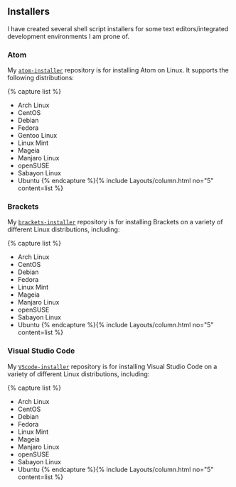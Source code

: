 ## Installers
I have created several shell script installers for some text editors/integrated development environments I am prone of.

### Atom
My [`atom-installer`](https://github.com/fusion809/atom-installer) repository is for installing Atom on Linux. It supports the following distributions:

{% capture list %}
* Arch Linux
* CentOS
* Debian
* Fedora
* Gentoo Linux
* Linux Mint
* Mageia
* Manjaro Linux
* openSUSE
* Sabayon Linux
* Ubuntu
{% endcapture %}{% include Layouts/column.html no="5" content=list %}

### Brackets
My [`brackets-installer`](https://github.com/fusion809/brackets-installer) repository is for installing Brackets on a variety of different Linux distributions, including:

{% capture list %}
* Arch Linux
* CentOS
* Debian
* Fedora
* Linux Mint
* Mageia
* Manjaro Linux
* openSUSE
* Sabayon Linux
* Ubuntu
{% endcapture %}{% include Layouts/column.html no="5" content=list %}

### Visual Studio Code
My [`VScode-installer`](https://github.com/fusion809/VScode-installer) repository is for installing Visual Studio Code on a variety of different Linux distributions, including:

{% capture list %}
* Arch Linux
* CentOS
* Debian
* Fedora
* Linux Mint
* Mageia
* Manjaro Linux
* openSUSE
* Sabayon Linux
* Ubuntu
{% endcapture %}{% include Layouts/column.html no="5" content=list %}
